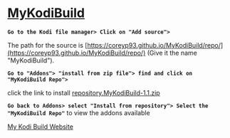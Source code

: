 # [<B>MyKodiBuild</B>](https://coreyp93.github.io/MyKodiBuild/)

**`Go to the Kodi file manager> Click on "Add source">`** 

The path for the source is [https://coreyp93.github.io/MyKodiBuild/repo/](https://coreyp93.github.io/MyKodiBuild/repo/) (Give it the name "MyKodiBuild").

**`Go to "Addons"> "install from zip file"> find and click on "MyKodiBuild Repo">`**

click the link to install [repository.MyKodiBuild-1.1.zip](https://coreyp93.github.io/MyKodiBuild/repo/repository.MyKodiBuild-1.1.zip)

**`Go back to Addons> select "Install from repository"> Select the "MyKodiBuild Repo"`** to view the addons available

[My Kodi Build Website](https://coreyp93.000webhostapp.com)


